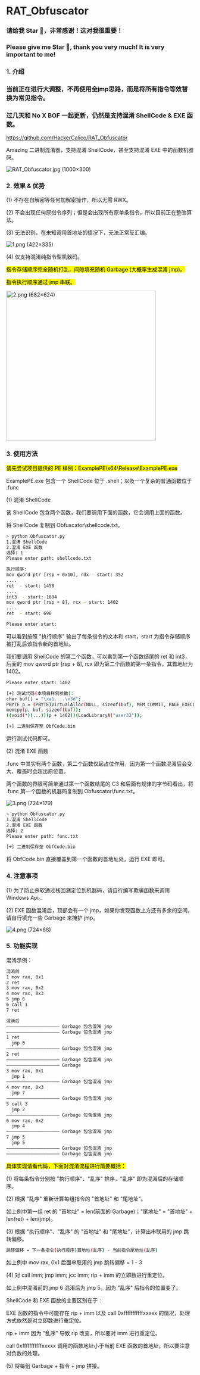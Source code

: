 # RAT_Obfuscator

### 请给我 Star 🌟，非常感谢！这对我很重要！

### Please give me Star 🌟, thank you very much! It is very important to me!

### 1. 介绍

### 当前正在进行大调整，不再使用全jmp思路，而是将所有指令等效替换为常见指令。
### 过几天和 No X BOF 一起更新，仍然是支持混淆 ShellCode & EXE 函数。

https://github.com/HackerCalico/RAT_Obfuscator

Amazing 二进制混淆器，支持混淆 ShellCode，甚至支持混淆 EXE 中的函数机器码。

![RAT_Obfuscator.jpg (1000×300)](https://raw.githubusercontent.com/HackerCalico/RAT_Obfuscator/refs/heads/main/Image/RAT_Obfuscator.jpg)

### 2. 效果 & 优势

(1) 不存在自解密等任何加解密操作，所以无需 RWX。

(2) 不会出现任何原指令序列；但是会出现所有原单条指令，所以目前正在整改算法。

(3) 无法识别，在未知调用首地址的情况下，无法正常反汇编。

![1.png (422×335)](https://raw.githubusercontent.com/HackerCalico/RAT_Obfuscator/refs/heads/main/Image/1.png)

(4) 仅支持混淆纯指令型机器码。

<mark>指令存储顺序完全随机打乱，间隙填充随机 Garbage (大概率生成混淆 jmp)。</mark>

<mark>指令执行顺序通过 jmp 串联。</mark>

<img src="https://raw.githubusercontent.com/HackerCalico/RAT_Obfuscator/refs/heads/main/Image/2.png" title="" alt="2.png (682×624)" width="402">

### 3. 使用方法

<mark>请先尝试项目提供的 PE 样例：ExamplePE\x64\Release\ExamplePE.exe</mark>

ExamplePE.exe 包含一个 ShellCode 位于 .shell；以及一个复杂的普通函数位于 .func

(1) 混淆 ShellCode

该 ShellCode 包含两个函数，我们要调用下面的函数，它会调用上面的函数。

将 ShellCode 复制到 Obfuscator\shellcode.txt。

```bash
> python Obfuscator.py
1.混淆 ShellCode
2.混淆 EXE 函数
选择: 1
Please enter path: shellcode.txt

执行顺序:
mov qword ptr [rsp + 0x10], rdx - start: 352
....
ret  - start: 1458
....
int3  - start: 1694
mov qword ptr [rsp + 8], rcx - start: 1402
....
ret  - start: 696

Please enter start:
```

可以看到按照 "执行顺序" 输出了每条指令的文本和 start，start 为指令存储顺序被打乱后该指令新的首地址。

我们要调用 ShellCode 的第二个函数，可以看到第一个函数结尾的 ret 和 int3，后面的 mov qword ptr [rsp + 8], rcx 即为第二个函数的第一条指令，其首地址为 1402。

```bash
Please enter start: 1402

[+] 测试代码(本项目样例参数):
char buf[] = "\xa1....\x3d";
PBYTE p = (PBYTE)VirtualAlloc(NULL, sizeof(buf), MEM_COMMIT, PAGE_EXECUTE_READWRITE);
memcpy(p, buf, sizeof(buf));
((void(*)(...))(p + 1402))(LoadLibraryA("user32"));

[+] 二进制保存至 ObfCode.bin
```

运行测试代码即可。

(2) 混淆 EXE 函数

.func 中其实有两个函数，第二个函数仅起占位作用，因为第一个函数混淆后会变大，覆盖时会超出原位置。

两个函数的界限可简单通过第一个函数结尾的 C3 和后面有规律的字节码看出，将 .func 第一个函数的机器码复制到 Obfuscator\func.txt。

![3.png (724×179)](https://raw.githubusercontent.com/HackerCalico/RAT_Obfuscator/refs/heads/main/Image/3.png)

```bash
> python Obfuscator.py
1.混淆 ShellCode
2.混淆 EXE 函数
选择: 2
Please enter path: func.txt

[+] 二进制保存至 ObfCode.bin
```

将 ObfCode.bin 直接覆盖到第一个函数的首地址处，运行 EXE 即可。

### 4. 注意事项

(1) 为了防止杀软通过栈回溯定位到机器码，请自行编写欺骗函数来调用 Windows Api。

(2) EXE 函数混淆后，顶部会有一个 jmp，如果你发现函数上方还有多余的空间，请自行填充一些 Garbage 来掩护 jmp。

![4.png (724×88)](https://raw.githubusercontent.com/HackerCalico/RAT_Obfuscator/refs/heads/main/Image/4.png)

### 5. 功能实现

混淆示例：

```bash
混淆前
1 mov rax, 0x1
2 ret
3 mov rax, 0x2
4 mov rax, 0x3
5 jmp 6
6 call 1
7 ret
```

```bash
混淆后
———————————————————— Garbage 包含混淆 jmp
———————————————————— Garbage 包含混淆 jmp
1 ret
  jmp 6
———————————————————— Garbage 包含混淆 jmp
2 ret
———————————————————— Garbage 包含混淆 jmp
———————————————————— Garbage
3 mov rax, 0x1
  jmp 1
———————————————————— Garbage 包含混淆 jmp
4 mov rax, 0x3
  jmp 7
———————————————————— Garbage 包含混淆 jmp
5 call 3
  jmp 2
———————————————————— Garbage 包含混淆 jmp
6 mov rax, 0x2
  jmp 4
———————————————————— Garbage 包含混淆 jmp
7 jmp 5
  jmp 5
———————————————————— Garbage 包含混淆 jmp
———————————————————— Garbage 包含混淆 jmp
```

<mark>具体实现请看代码，下面对混淆流程进行简要概括：</mark>

(1) 将每条指令分别按 "执行顺序"、"乱序" 排序，"乱序" 即为混淆后的存储顺序。

(2) 根据 "乱序" 重新计算每组指令的 "首地址" 和 "尾地址"。

如上例中第一组 ret 的 "首地址" = len(前面的 Garbage)；"尾地址" = "首地址" + len(ret) + len(jmp)。

(3) 根据 "执行顺序"、"乱序" 的 "首地址" 和 "尾地址"，计算出串联用的 jmp 跳转偏移。

```bash
跳转偏移 = 下一条指令(执行顺序)首地址(乱序) - 当前指令尾地址(乱序)
```

如上例中 mov rax, 0x1 后面串联用的 jmp 跳转偏移 = 1 - 3

(4) 对 call imm; jmp imm; jcc imm; rip + imm 的立即数进行重定位。

如上例中混淆前的 jmp 6 混淆后为 jmp 5，因为 "乱序" 后指令的位置变了。

ShellCode 和 EXE 函数的主要区别在于：

EXE 函数的指令中可能存在 rip + imm  以及 call 0xfffffffffffxxxxx 的情况，处理方式依然是对立即数进行重定位。

rip + imm 因为 "乱序" 导致 rip 改变，所以要对 imm 进行重定位。

call 0xfffffffffffxxxxx 调用的函数地址小于当前 EXE 函数的首地址，所以要注意对负数的处理。

(5) 将每组 Garbage + 指令 + jmp 拼接。
